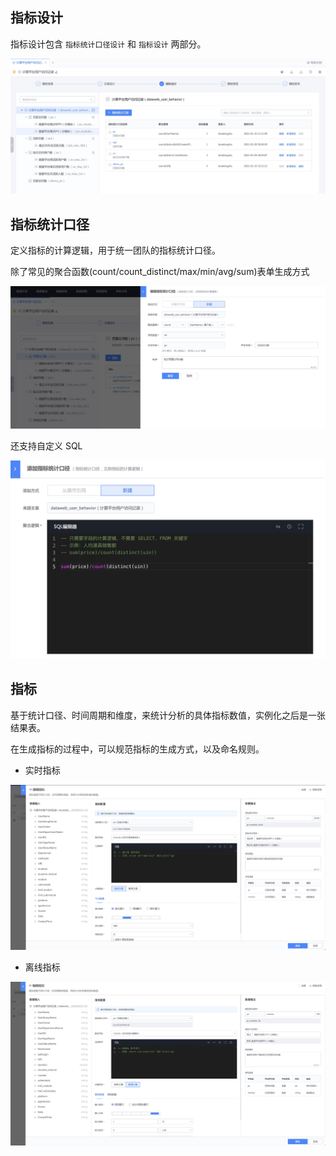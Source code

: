 指标设计
----

指标设计包含 `指标统计口径设计` 和 `指标设计` 两部分。

![-w1598](media/16381509611233.jpg)


## 指标统计口径
定义指标的计算逻辑，用于统一团队的指标统计口径。

除了常见的聚合函数(count/count_distinct/max/min/avg/sum)表单生成方式

![-w1599](media/16381508996186.jpg)

还支持自定义 SQL

![-w939](media/16381513529294.jpg)



## 指标
基于统计口径、时间周期和维度，来统计分析的具体指标数值，实例化之后是一张结果表。

在生成指标的过程中，可以规范指标的生成方式，以及命名规则。

- 实时指标

![-w1916](media/16381509216339.jpg)

- 离线指标

![-w1914](media/16381509373190.jpg)


